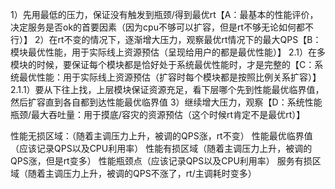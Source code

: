 1）先用最低的压力，保证没有触发到瓶颈/得到最优rt【A：最基本的性能评价，决定服务是否ok的首要因素（因为cpu不够可以扩容，但是rt不够无论如何都不行）】
2）在rt不变的情况下，逐渐增大压力，观察最优rt情况下的最大QPS【B：模块最优性能，用于实际线上资源预估（呈现给用户的都是最优性能）】
2.1）在多模块的时候，要保证每个模块都是恰好处于系统最优性能时，才是完整的【C：系统最优性能：用于实际线上资源预估（扩容时每个模块都是按照比例关系扩容）】
2.1.1）要从下往上找，上层模块保证资源充足，看下层哪个先到性能最优临界值，然后扩容直到各自都到达性能最优临界值
3）继续增大压力，观察【D：系统性能瓶颈/最大吞吐量：用于摸底/容灾的资源预估（这个时候rt肯定不是最优rt）】


性能无损区域：（随着主调压力上升，被调的QPS涨，rt不变）
性能最优临界值（应该记录QPS以及CPU利用率）
性能有损区域（随着主调压力上升，被调的QPS涨，但是rt变多）
性能瓶颈点（应该记录QPS以及CPU利用率）
服务有损区域（随着主调压力上升，被调的QPS不涨了，rt/主调耗时变多）